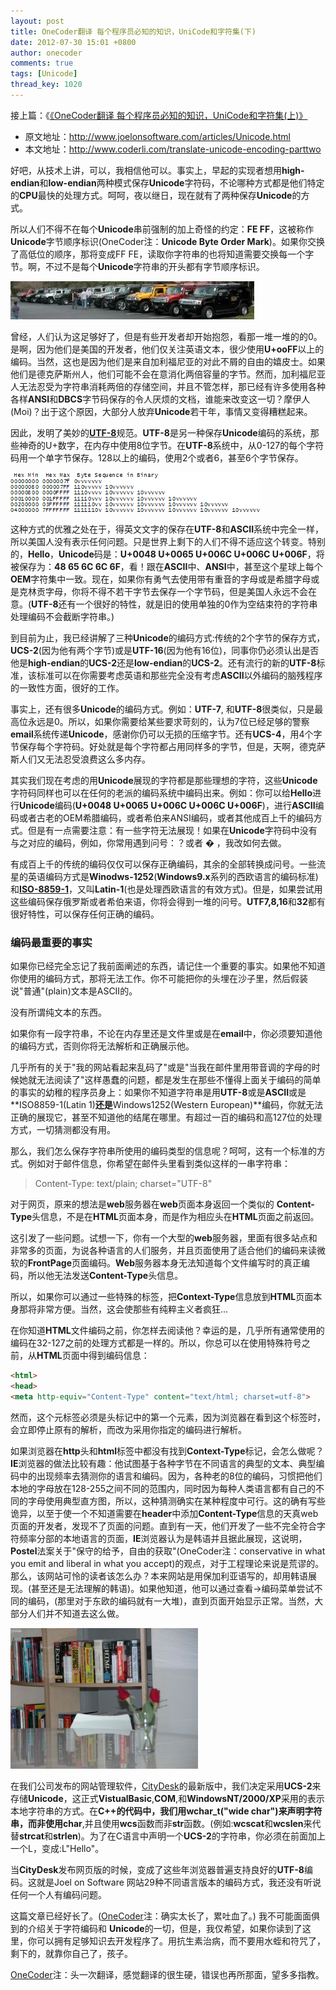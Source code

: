 ```yaml
---
layout: post
title: OneCoder翻译 每个程序员必知的知识，UniCode和字符集(下)
date: 2012-07-30 15:01 +0800
author: onecoder
comments: true
tags: [Unicode]
thread_key: 1020
---
```

接上篇：《<a href="http://www.coderli.com/translate-unicode-encoding-partone/" target="_blank">《OneCoder翻译 每个程序员必知的知识，UniCode和字符集(上)》</a>

- 原文地址：<a href="http://www.joelonsoftware.com/articles/Unicode.html" target="\_blank">http://www.joelonsoftware.com/articles/Unicode.html</a>
- 本文地址：<a href="http://www.coderli.com/translate-unicode-encoding-parttwo" target="\_blank">http://www.coderli.com/translate-unicode-encoding-parttwo</a>

好吧，从技术上讲，可以，我相信他可以。事实上，早起的实现者想用**high-endian**和**low-endian**两种模式保存**Unicode**字符码，不论哪种方式都是他们特定的**CPU**最快的处理方式。呵呵，夜以继日，现在就有了两种保存**Unicode**的方式。

所以人们不得不在每个**Unicode**串前强制的加上奇怪的约定：**FE FF**，这被称作**Unicode**字节顺序标识(OneCoder注：**Unicode Byte Order Mark**)。如果你交换了高低位的顺序，那将变成FF FE，读取你字符串的也将知道需要交换每一个字节。啊，不过不是每个**Unicode**字符串的开头都有字节顺序标识。

![](/images/post/unicode-two/hummers.webp)

曾经，人们认为这足够好了，但是有些开发者却开始抱怨，看那一堆一堆的的0。是啊，因为他们是美国的开发者，他们仅关注英语文本，很少使用**U+ooFF**以上的编码。当然，这也是因为他们是来自加利福尼亚的对此不屑的自由的嬉皮士。如果他们是德克萨斯州人，他们可能不会在意消化两倍容量的字节。然而，加利福尼亚人无法忍受为字符串消耗两倍的存储空间，并且不管怎样，那已经有许多使用各种各样**ANSI**和**DBCS**字节码保存的令人厌烦的文档，谁能来改变这一切？摩伊人(Moi)？出于这个原因，大部分人放弃**Unicode**若干年，事情又变得糟糕起来。

因此，发明了美妙的<a href="http://www.utf-8.com/" target="\_blank">**UTF-8**</a>规范。**UTF-8**是另一种保存**Unicode**编码的系统，那些神奇的U+数字，在内存中使用8位字节。在**UTF-8**系统中，从0-127的每个字符码用一个单字节保存。128以上的编码，使用2个或者6，甚至6个字节保存。

![](/images/post/unicode-two/utf8.png)

这种方式的优雅之处在于，得英文文字的保存在**UTF-8**和**ASCII**系统中完全一样，所以美国人没有表示任何问题。只是世界上剩下的人们不得不适应这个转变。特别的，**Hello**，**Unicode**码是：**U+0048 U+0065 U+006C U+006C U+006F**，将被保存为：**48 65 6C 6C 6F**，看！跟在**ASCII**中、**ANSI**中，甚至这个星球上每个**OEM**字符集中一致。现在，如果你有勇气去使用带有重音的字母或是希腊字母或是克林贡字母，你将不得不若干字节去保存一个字节码，但是美国人永远不会在意。(**UTF-8**还有一个很好的特性，就是旧的使用单独的0作为空结束符的字符串处理编码不会截断字符串。)

到目前为止，我已经讲解了三种**Unicode**的编码方式:传统的2个字节的保存方式，**UCS-2**(因为他有两个字节)或是**UTF-16**(因为他有16位)，同事你仍必须认出是否他是**high-endian**的**UCS-2**还是**low-endian**的**UCS-2**。还有流行的新的**UTF-8**标准，该标准可以在你需要考虑英语和那些完全没有考虑**ASCII**以外编码的脑残程序的一致性方面，很好的工作。

事实上，还有很多**Unicode**的编码方式。例如：**UTF-7**, 和**UTF-8**很类似，只是最高位永远是0。所以，如果你需要给某些要求苛刻的，认为7位已经足够的警察**email**系统传递**Unicode**，感谢你仍可以无损的压缩字节。还有**UCS-4**，用4个字节保存每个字符码。好处就是每个字符都占用同样多的字节，但是，天啊，德克萨斯人们又无法忍受浪费这么多内存。

其实我们现在考虑的用**Unicode**展现的字符都是那些理想的字符，这些**Unicode**字符码同样也可以在任何的老派的编码系统中编码出来。例如：你可以给**Hello**进行**Unicode**编码(**U+0048 U+0065 U+006C U+006C U+006F**)，进行**ASCII**编码或者古老的OEM希腊编码，或者希伯来ANSI编码，或者其他成百上千的编码方式。但是有一点需要注意：有一些字符无法展现！如果在**Unicode**字符码中没有与之对应的编码，例如，你常用遇到问号：？或者&nbsp;� ，我改如何去做。

有成百上千的传统的编码仅仅可以保存正确编码，其余的全部转换成问号。一些流星的英语编码方式是**Winodws-1252**(**Windows9.x**系列的西欧语言的编码标准)和<a href="http://www.htmlhelp.com/reference/charset/" target="\_blank">**ISO-8859-1**</a>，又叫**Latin-1**(也是处理西欧语言的有效方式)。但是，如果尝试用这些编码保存俄罗斯或者希伯来语，你将会得到一堆的问号。**UTF7,8,16**和**32**都有很好特性，可以保存任何正确的编码。

### 编码最重要的事实

如果你已经完全忘记了我前面阐述的东西，请记住一个重要的事实。如果他不知道你使用的编码方式，那将无法工作。你不可能把你的头埋在沙子里，然后假装说"普通"(plain)文本是ASCII的。

没有所谓纯文本的东西。

如果你有一段字符串，不论在内存里还是文件里或是在**email**中，你必须要知道他的编码方式，否则你将无法解析和正确展示他。

几乎所有的关于"我的网站看起来乱码了"或是"当我在邮件里用带音调的字母的时候她就无法阅读了"这样愚蠢的问题，都是发生在那些不懂得上面关于编码的简单的事实的幼稚的程序员身上：如果你不知道字符串是用**UTF-8**或是**ASCII**或是**ISO8859-1(Latin 1)**还是**Windows1252(Western European)**编码，你就无法正确的展现它，甚至不知道他的结尾在哪里。有超过一百的编码和高127位的处理方式，一切猜测都没有用。

那么，我们怎么保存字符串所使用的编码类型的信息呢？呵呵，这有一个标准的方式。例如对于邮件信息，你希望在邮件头里看到类似这样的一串字符串：
> Content-Type: text/plain; charset="UTF-8"

对于网页，原来的想法是**web**服务器在**web**页面本身返回一个类似的 **Content-Type**头信息，不是在**HTML**页面本身，而是作为相应头在**HTML**页面之前返回。

这引发了一些问题。试想一下，你有一个大型的**web**服务器，里面有很多站点和非常多的页面，为说各种语言的人们服务，并且页面使用了适合他们的编码来读微软的**FrontPage**页面编码。**Web**服务器本身无法知道每个文件编写时的真正编码，所以他无法发送**Content-Type**头信息。

所以，如果你可以通过一些特殊的标签，把**Context-Type**信息放到**HTML**页面本身那将非常方便。当然，这会使那些有纯粹主义者疯狂...

在你知道**HTML**文件编码之前，你怎样去阅读他？幸运的是，几乎所有通常使用的编码在32-127之前的处理方式都是一样的。所以，你总可以在使用特殊符号之前，从**HTML**页面中得到编码信息：

```html
<html>
<head>
<meta http-equiv="Content-Type" content="text/html; charset=utf-8">
```

然而，这个元标签必须是头标记中的第一个元素，因为浏览器在看到这个标签时，会立即停止原有的解析，而改为采用你指定的编码进行解析。

如果浏览器在**http**头和**html**标签中都没有找到**Context-Type**标记，会怎么做呢？**IE**浏览器的做法比较有趣：他试图基于各种字节在不同语言的典型的文本、典型编码中的出现频率去猜测你的语言和编码。因为，各种老的8位的编码，习惯把他们本地的字母放在128-255之间不同的范围内，同时因为每种人类语言都有自己的不同的字母使用典型直方图，所以，这种猜测确实在某种程度中可行。这的确有写些诡异，以至于使一个不知道需要在**header**中添加**Content-Type**信息的天真web页面的开发者，发现不了页面的问题。直到有一天，他们开发了一些不完全符合字符频率分部的本地语言的页面，**IE**浏览器认为是韩语并且据此展现，这说明，**Postel**法案关于"保守的给予，自由的获取"(OneCoder注：conservative in what you emit and liberal in what you accept)的观点，对于工程理论来说是荒谬的。那么，该网站可怜的读者该怎么办？本来网站是用保加利亚语写的，却用韩语展现。(甚至还是无法理解的韩语)。如果他知道，他可以通过查看->编码菜单尝试不同的编码，(那里对于东欧的编码就有一大堆)，直到页面开始显示正常。当然，大部分人们并不知道去这么做。

![](/images/post/unicode-two/rose.jpeg)

在我们公司发布的网站管理软件，<a href="http://www.fogcreek.com/CityDesk/" target="\_blank">CityDesk</a>的最新版中，我们决定采用**UCS-2**来存储**Unicode**，这正式**VistualBasic**,**COM**,和**WindowsNT/2000/XP**采用的表示本地字符串的方式。在**C++**的代码中，我们用**wchar_t("wide char")**来声明字符串，而非使用**char**,并且使用**wcs**函数而非**str**函数。(例如:**wcscat**和**wcslen**来代替**strcat**和**strlen**)。为了在C语言中声明一个**UCS-2**的字符串，你必须在前面加上一个L，变成:L"Hello"。

当**CityDesk**发布网页版的时候，变成了这些年浏览器普遍支持良好的**UTF-8**编码。这就是Joel on Software 网站29种不同语言版本的编码方式，我还没有听说任何一个人有编码问题。

这篇文章已经好长了。(<a href="http://www.coderli.com/" target="\_blank">OneCoder</a>注：确实太长了，累吐血了。) 我不可能面面俱到的介绍关于字符编码和 **Unicode**的一切，但是，我仅希望，如果你读到了这里，你可以拥有足够知识去开发程序了。用抗生素治病，而不要用水蛭和符咒了，剩下的，就靠你自己了，孩子。

<a href="http://www.coderli.com/" target="\_blank">OneCoder</a>注：头一次翻译，感觉翻译的很生硬，错误也再所那面，望多多指教。</div>